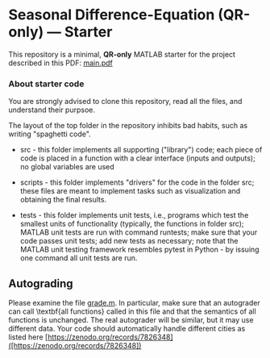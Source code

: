 # Seasonal Difference-Equation (QR-only) — Starter

This repository is a minimal, **QR-only** MATLAB starter for the project
described in this PDF: [main.pdf](./problem/main.pdf)

### About starter code

You are strongly advised to clone this repository, read all the files,
and understand their purpsoe.

The layout of the top folder in the repository inhibits bad habits, such as
writing "spaghetti code".

  * src - this folder implements all supporting ("library") code; each piece of
  code is placed in a function with a clear interface (inputs and outputs);
  no global variables are used

  * scripts - this folder implements "drivers" for the code in the folder src; 
  these files are meant to implement tasks such as visualization and obtaining
  the final results.
  
  * tests - this folder implements unit tests, i.e., programs which
  test the smallest units of functionality (typically, the functions
  in folder src); MATLAB unit tests are run with command runtests; make
  sure that your code passes unit tests; add new tests as necessary;
  note that the MATLAB unit testing framework resembles pytest in Python - by
  issuing one command all unit tests are run.


## Autograding

Please examine the file [grade.m](./scripts/grade.m).
In particular, make sure that an autograder can call \textbf{all functions}
called in this file and that the semantics of all functions is unchanged.
The real autograder will be similar, but it may use different data. Your
code should automatically handle different cities as listed here
[https://zenodo.org/records/7826348]([https://zenodo.org/records/7826348])


